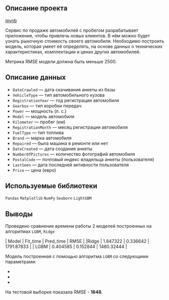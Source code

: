 ## Описание проекта

[ipynb](https://github.com/ClubsSuit/data-science-yandex-practicum/blob/main/09/car-price.ipynb)

Сервис по продаже автомобилей с пробегом разрабатывает приложение, чтобы привлечь новых клиентов. В нём можно будет узнать рыночную стоимость своего автомобиля. Необходимо построить модель, которая умеет её определять, на основе данных о технических характеристиках, комплектации и ценах других автомобилей. 

Метрика RMSE модели должна быть меньше 2500.

## Описание данных

* ```DateCrawled``` — дата скачивания анкеты из базы
* ```VehicleType``` — тип автомобильного кузова
* ```RegistrationYear``` — год регистрации автомобиля
* ```Gearbox``` — тип коробки передач
* ```Power``` — мощность (л. с.)
* ```Model``` — модель автомобиля
* ```Kilometer``` — пробег (км)
* ```RegistrationMonth``` — месяц регистрации автомобиля
* ```FuelType``` — тип топлива
* ```Brand``` — марка автомобиля
* ```Repaired``` — была машина в ремонте или нет
* ```DateCreated``` — дата создания анкеты
* ```NumberOfPictures``` — количество фотографий автомобиля
* ```PostalCode``` — почтовый индекс владельца анкеты (пользователя)
* ```LastSeen``` — дата последней активности пользователя
* ```Price``` — цена (евро)

## Используемые библиотеки

```Pandas```  ```Matplotlib```  ```NumPy```  ```Seaborn```  ```LightGBM```

## Выводы

Проведено сравнение времени работы 2 моделей построенных на алгоритмах ```LGBM```, ```Ridge```

| Model	| Fit_time | Pred_time | RMSE |
|Ridge |	1.847322 |	0.336642 |	1791.87833 |
|	LGBM |	0.404585 |	0.152844 |	1460.32444 |

Модель построенная с помощью алгоритма ```LGBM``` со следующими параметрами:

*
*
*

На тестовой выборке показала RMSE - **1648**.
